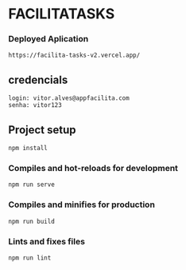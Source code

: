 # FACILITATASKS

### Deployed Aplication
```
https://facilita-tasks-v2.vercel.app/
```

## credencials
```
login: vitor.alves@appfacilita.com
senha: vitor123
```

## Project setup
```
npm install
```

### Compiles and hot-reloads for development
```
npm run serve
```

### Compiles and minifies for production
```
npm run build
```

### Lints and fixes files
```
npm run lint
```


